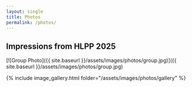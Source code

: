 ```yaml
---
layout: single
title: Photos
permalink: /photos/
---
```


## Impressions from HLPP 2025

[![Group Photo]({{ site.baseurl }}/assets/images/photos/group.jpg)]({{ site.baseurl }}/assets/images/photos/group.jpg)

{% include image_gallery.html folder="/assets/images/photos/gallery" %}
